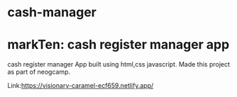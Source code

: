 # cash-manager
# markTen: cash register manager app
cash register manager App built using html,css javascript. Made this project as part of neogcamp.

Link:https://visionary-caramel-ecf659.netlify.app/
